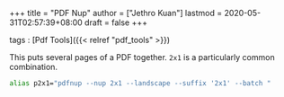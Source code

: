 +++
title = "PDF Nup"
author = ["Jethro Kuan"]
lastmod = 2020-05-31T02:57:39+08:00
draft = false
+++

tags
: [Pdf Tools]({{< relref "pdf_tools" >}})

This puts several pages of a PDF together. `2x1` is a particularly
common combination.

```bash
alias p2x1="pdfnup --nup 2x1 --landscape --suffix '2x1' --batch "
```
